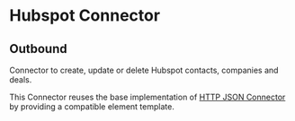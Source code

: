 # Hubspot Connector

## Outbound

Connector to create, update or delete Hubspot contacts, companies and deals.

This Connector reuses the base implementation of [HTTP JSON Connector](../http-json/README.md) by providing a compatible element template.

